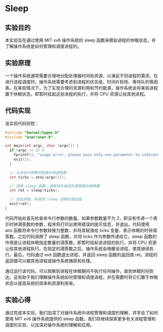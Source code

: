 # Sleep

## 实验目的

本实验旨在通过使用 MIT xv6 操作系统的 sleep 函数来模拟进程的休眠状态，并了解操作系统是如何管理和调度进程的。

## 实验原理

一个操作系统通常需要合理地分配处理器时间和资源，以满足不同进程的需求。在进行进程调度时，操作系统需要考虑到进程的优先级、时间片轮转、等待队列等因素。在某些情况下，为了实现合理的资源利用和节约能源，操作系统会将某些进程置于休眠状态，即暂时挂起这些进程的执行，并将 CPU 资源让给其他进程。

## 代码实现

该实验代码较短：

```C
#include "kernel/types.h"
#include "user/user.h"

int main(int argc, char *argv[]) {
  if (argc != 2) {
    fprintf(2, "usage error, please pass only one parameter to indicate the ticks");
    exit(1);
  }

  // 从命令行参数中获取时钟滴答数
  int ticks = atoi(argv[1]);

  // 调用 sleep 函数，进程将在指定的滴答数后被唤醒
  int ret = sleep(ticks);

  // 退出进程，并返回 sleep 函数的返回值
  exit(ret);
}
```

代码开始处首先检查命令行参数的数量。如果参数数量不为 2，即没有传递一个表示时钟滴答数的参数，程序将打印出使用错误的提示信息，并退出。代码使用 atoi 函数将命令行参数转换为整数，并将其赋值给 ticks 变量，表示休眠的时钟滴答数。之后代码调用了 sleep 函数，并将 ticks 作为参数传递给它。sleep 函数的作用是让进程休眠指定数量的滴答数，即暂时挂起该进程的执行，并将 CPU 资源让给其他进程执行。在指定的滴答数之后，操作系统会唤醒该进程，使其继续执行。最后，代码通过 exit 函数退出进程，并返回 sleep 函数的返回值 ret。进程的返回值可以被其他进程或操作系统捕获和处理。

通过运行该代码，可以观察到进程在休眠期间不执行任何操作，直到休眠时间到达。这有助于我们理解操作系统如何管理和调度进程，并在需要时将它们置于休眠状态以提高系统的效率和资源利用率。

## 实验心得

通过完成本实验，我们加深了对操作系统中进程管理和调度的理解，并学会了如何使用 MIT xv6 操作系统提供的 sleep 函数。我们将继续探索更多有关进程管理和调度的实验，以加深对操作系统的理解和应用。